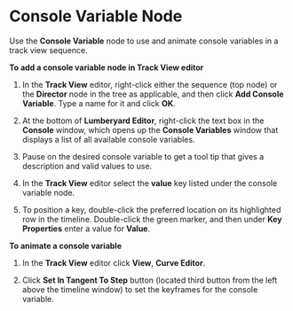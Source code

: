 # Console Variable Node<a name="cinematics-track-view-nodes-cvar"></a>

Use the **Console Variable** node to use and animate console variables in a track view sequence\.

**To add a console variable node in **Track View** editor**

1. In the **Track View** editor, right\-click either the sequence \(top node\) or the **Director** node in the tree as applicable, and then click **Add Console Variable**\. Type a name for it and click **OK**\.

1. At the bottom of **Lumberyard Editor**, right\-click the text box in the **Console** window, which opens up the **Console Variables** window that displays a list of all available console variables\.

1. Pause on the desired console variable to get a tool tip that gives a description and valid values to use\.

1. In the **Track View** editor select the **value** key listed under the console variable node\.

1. To position a key, double\-click the preferred location on its highlighted row in the timeline\. Double\-click the green marker, and then under **Key Properties** enter a value for **Value**\.

**To animate a console variable**

1. In the **Track View** editor click **View**, **Curve Editor**\.

1. Click **Set In Tangent To Step** button \(located third button from the left above the timeline window\) to set the keyframes for the console variable\.